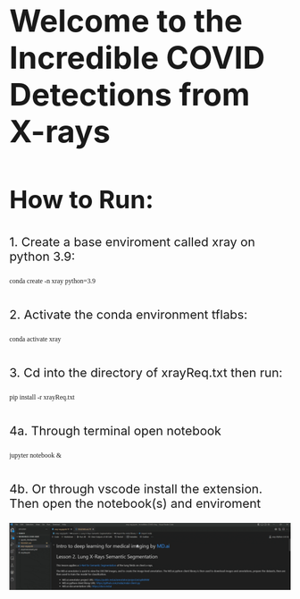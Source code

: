 <style>
    h1 {
        font-size: 55px;
    }
    h2 {
        font-size: 44px;
    }
    code {
        font-family:verdana;
    }
    p {
        font-size: 22px;
    }
</style>

<main>
    <div>
        <h1>Welcome to the Incredible COVID Detections from X-rays</h1>
        <div>
            <h2>How to Run:</h2>
            <div>
                <p>1. Create a base enviroment called xray on python 3.9: </p>
                <pre><code>conda create -n xray python=3.9
                </code></pre>
            </div>
            <div>
                <p>2. Activate the conda environment tflabs: </p>
                <pre><code>conda activate xray
                </code></pre>
            </div>
            <div>
                <p>3. Cd into the directory of xrayReq.txt then run: </p>
                <pre><code>pip install -r xrayReq.txt
                </code></pre>
            </div>
            <div>
                <p>4a. Through terminal open notebook </p>
                <pre><code>jupyter notebook &
                </code></pre>
            </div>
            <div>
                <p>4b. Or through vscode install the extension. Then open the notebook(s) and enviroment </p>
            </div>
        </div>
    </div>
</main>

![](tutorial.gif)